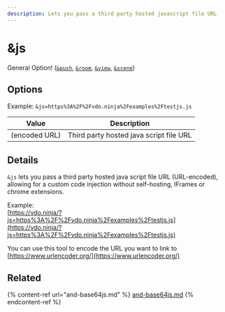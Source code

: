 ```yaml
---
description: Lets you pass a third party hosted javascript file URL
---
```


# \&js

General Option! ([`&push`](../../source-settings/push.md), [`&room`](../../general-settings/room.md), [`&view`](../view-parameters/view.md), [`&scene`](../view-parameters/scene.md))

## Options

Example: `&js=https%3A%2F%2Fvdo.ninja%2Fexamples%2Ftestjs.js`

| Value         | Description                             |
| ------------- | --------------------------------------- |
| (encoded URL) | Third party hosted java script file URL |

## Details

`&js` lets you pass a third party hosted java script file URL (URL-encoded), allowing for a custom code injection without self-hosting, IFrames or chrome extensions.

Example:\
[https://vdo.ninja/?js=https%3A%2F%2Fvdo.ninja%2Fexamples%2Ftestjs.js](https://vdo.ninja/?js=https%3A%2F%2Fvdo.ninja%2Fexamples%2Ftestjs.js)

You can use this tool to encode the URL you want to link to\
[https://www.urlencoder.org/](https://www.urlencoder.org/)

## Related

{% content-ref url="and-base64js.md" %}
[and-base64js.md](and-base64js.md)
{% endcontent-ref %}
